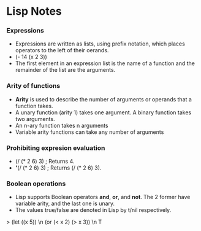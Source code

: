 # Lisp Notes

### Expressions
- Expressions are written as lists, using prefix notation, which places operators to the left of their oerands.
- (- 14 (x 2 3))
- The first element in an expression list is the name of a function and the remainder of the list are the arguments.

### Arity of functions
- **Arity** is used to describe the number of arguments or operands that a function takes.
- A unary function (arity 1) takes one argument. A binary function takes two arguments.
- An n-ary function takes n arguments
- Variable arity functions can take any number of arguments

### Prohibiting expresion evaluation
- (/ (* 2 6) 3) ; Returns 4.
- **'**(/ (* 2 6) 3) ; Returns (/ (* 2 6) 3).


### Boolean operations
- Lisp supports Boolean operators **and**, **or**, and **not**. The 2 former have variable arity, and the last one is unary.
- The values true/false are denoted in Lisp by t/nil respectively.

\> (let ((x 5)) \n
(or (< x 2) (> x 3)) \n
T
